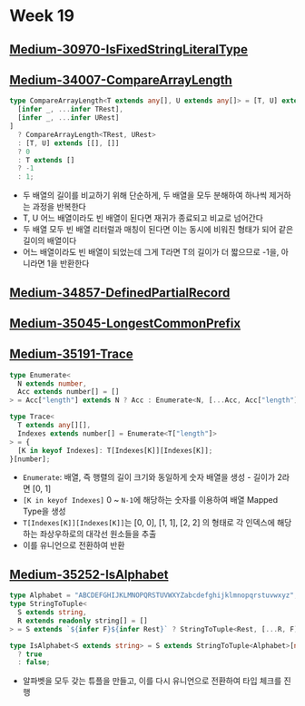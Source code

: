 # Week 19

## [Medium-30970-IsFixedStringLiteralType](./medium/30970-is-fixed-string-literal-type.ts)

## [Medium-34007-CompareArrayLength](./medium/34007-compare-array-length.ts)

```ts
type CompareArrayLength<T extends any[], U extends any[]> = [T, U] extends [
  [infer _, ...infer TRest],
  [infer _, ...infer URest]
]
  ? CompareArrayLength<TRest, URest>
  : [T, U] extends [[], []]
  ? 0
  : T extends []
  ? -1
  : 1;
```

- 두 배열의 길이를 비교하기 위해 단순하게, 두 배열을 모두 분해하여 하나씩 제거하는 과정을 반복한다
- T, U 어느 배열이라도 빈 배열이 된다면 재귀가 종료되고 비교로 넘어간다
- 두 배열 모두 빈 배열 리터럴과 매칭이 된다면 이는 동시에 비워진 형태가 되어 같은 길이의 배열이다
- 어느 배열이라도 빈 배열이 되었는데 그게 T라면 T의 길이가 더 짧으므로 -1을, 아니라면 1을 반환한다

## [Medium-34857-DefinedPartialRecord](./medium/34857-defined-partial-record.ts)

## [Medium-35045-LongestCommonPrefix](./medium/35045-longest-common-prefix.ts)

## [Medium-35191-Trace](./medium/35191-trace.ts)

```ts
type Enumerate<
  N extends number,
  Acc extends number[] = []
> = Acc["length"] extends N ? Acc : Enumerate<N, [...Acc, Acc["length"]]>;

type Trace<
  T extends any[][],
  Indexes extends number[] = Enumerate<T["length"]>
> = {
  [K in keyof Indexes]: T[Indexes[K]][Indexes[K]];
}[number];
```

- `Enumerate`: 배열, 즉 행렬의 길이 크기와 동일하게 숫자 배열을 생성 - 길이가 2라면 [0, 1]
- `[K in keyof Indexes]` 0 ~ `N-1`에 해당하는 숫자를 이용하여 배열 Mapped Type을 생성
- `T[Indexes[K]][Indexes[K]]`는 [0, 0], [1, 1], [2, 2] 의 형태로 각 인덱스에 해당하는 좌상우하로의 대각선 원소들을 추출
- 이를 유니언으로 전환하여 반환

## [Medium-35252-IsAlphabet](./medium/35252-is-alphabet.ts)

```ts
type Alphabet = "ABCDEFGHIJKLMNOPQRSTUVWXYZabcdefghijklmnopqrstuvwxyz";
type StringToTuple<
  S extends string,
  R extends readonly string[] = []
> = S extends `${infer F}${infer Rest}` ? StringToTuple<Rest, [...R, F]> : R;

type IsAlphabet<S extends string> = S extends StringToTuple<Alphabet>[number]
  ? true
  : false;
```

- 알파벳을 모두 갖는 튜플을 만들고, 이를 다시 유니언으로 전환하여 타입 체크를 진행
